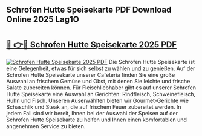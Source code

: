 ## Schrofen Hutte Speisekarte PDF Download Online 2025 Lag1O

# <h2><a href="http://gc7e718.nevu.top/?p=Schrofen+Hutte+Speisekarte">🔗 👉🔴 Schrofen Hutte Speisekarte 2025 PDF</a></h2>

[![Schrofen Hutte Speisekarte 2025 PDF](https://i.imgur.com/dBaPXMq.png)](http://gc7e718.nevu.top/?p=Schrofen+Hutte+Speisekarte)
Die Schrofen Hutte Speisekarte ist eine Gelegenheit, etwas für sich selbst zu wählen und zu genießen. Auf der Schrofen Hutte Speisekarte unserer Cafeteria finden Sie eine große Auswahl an frischem Gemüse und Obst, mit denen Sie leichte und frische Salate zubereiten können. Für Fleischliebhaber gibt es auf unserer Schrofen Hutte Speisekarte eine Auswahl an Gerichten: Rindfleisch, Schweinefleisch, Huhn und Fisch. Unseren Auserwählten bieten wir Gourmet-Gerichte wie Schaschlik und Steak an, die auf frischem Feuer zubereitet werden. In jedem Fall sind wir bereit, Ihnen bei der Auswahl der Speisen auf der Schrofen Hutte Speisekarte zu helfen und Ihnen einen komfortablen und angenehmen Service zu bieten.
